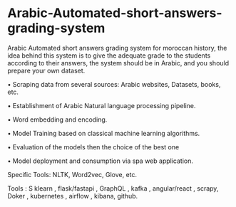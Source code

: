 # Arabic-Automated-short-answers-grading-system

Arabic Automated short answers grading system for moroccan history, the idea behind
this system is to give the adequate grade to the students according to their answers, the system
should be in Arabic, and you should prepare your own dataset.

• Scraping data from several sources: Arabic websites, Datasets, books, etc.

• Establishment of Arabic Natural language processing pipeline.

• Word embedding and encoding.

• Model Training based on classical machine learning algorithms.

• Evaluation of the models then the choice of the best one

• Model deployment and consumption via spa web application.

Specific Tools: NLTK, Word2vec, Glove, etc.


Tools : S klearn , flask/fastapi , GraphQL , kafka , angular/react , scrapy, Doker , kubernetes ,
airflow , kibana, github.
